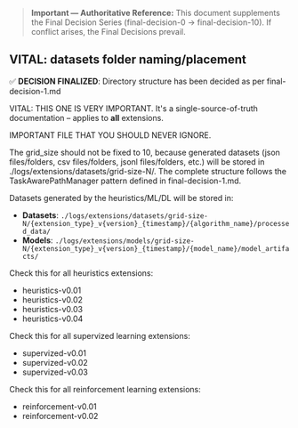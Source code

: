 > **Important — Authoritative Reference:** This document supplements the Final Decision Series (final-decision-0 → final-decision-10). If conflict arises, the Final Decisions prevail.

## VITAL: datasets folder naming/placement

✅ **DECISION FINALIZED**: Directory structure has been decided as per final-decision-1.md


VITAL: THIS ONE IS VERY IMPORTANT. It's a single-source-of-truth documentation – applies to **all** extensions.

IMPORTANT FILE THAT YOU SHOULD NEVER IGNORE.




The grid_size should not be fixed to 10, because generated datasets (json files/folders, csv files/folders, jsonl files/folders, etc.) will be stored in ./logs/extensions/datasets/grid-size-N/. The complete structure follows the TaskAwarePathManager pattern defined in final-decision-1.md.

Datasets generated by the heuristics/ML/DL will be stored in:
- **Datasets**: `./logs/extensions/datasets/grid-size-N/{extension_type}_v{version}_{timestamp}/{algorithm_name}/processed_data/`
- **Models**: `./logs/extensions/models/grid-size-N/{extension_type}_v{version}_{timestamp}/{model_name}/model_artifacts/`



Check this for all heuristics extensions:
- heuristics-v0.01
- heuristics-v0.02
- heuristics-v0.03
- heuristics-v0.04

Check this for all supervized learning extensions:
- supervized-v0.01
- supervized-v0.02
- supervized-v0.03

Check this for all reinforcement learning extensions:
- reinforcement-v0.01
- reinforcement-v0.02

